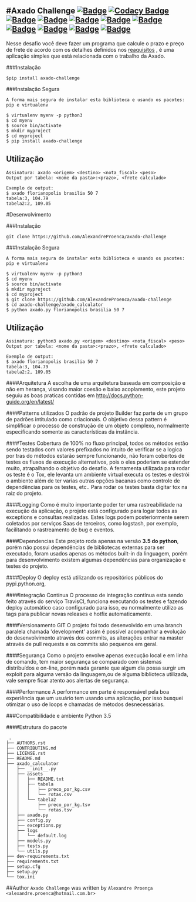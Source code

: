 #Axado Challenge
[![Badge](https://travis-ci.org/AlexandreProenca/axado-challenge.svg?branch=master)](https://travis-ci.org/AlexandreProenca/axado-challenge "Travis CI")
[![Codacy Badge](https://api.codacy.com/project/badge/Grade/e0c035692b134da6a06662397f85de7f)](https://www.codacy.com/app/linuxloco/axado-challenge?utm_source=github.com&amp;utm_medium=referral&amp;utm_content=AlexandreProenca/axado-challenge&amp;utm_campaign=Badge_Grade)
[![Badge](https://img.shields.io/pypi/v/axado-challenge.svg)](https://pypi.python.org/pypi/axado-challenge "Pypi")
[![Badge](https://img.shields.io/pypi/dd/axado-challenge.svg)](https://pypi.python.org/pypi/axado-challenge "Pypi")
[![Badge](https://img.shields.io/pypi/pyversions/axado-challenge.svg)](https://pypi.python.org/pypi/axado-challenge "Pypi")
[![Badge](https://img.shields.io/pypi/l/axado-challenge.svg)](https://pypi.python.org/pypi/axado-challenge "Pypi")
[![Badge](https://img.shields.io/pypi/wheel/axado-challenge.svg)](https://pypi.python.org/pypi/axado-challenge "Pypi")
[![Badge](https://img.shields.io/pypi/format/axado-challenge.svg)](https://pypi.python.org/pypi/axado-challenge "Pypi")
[![Badge](https://img.shields.io/pypi/implementation/axado-challenge.svg)](https://pypi.python.org/pypi/axado-challenge "Pypi")
[![Badge](https://img.shields.io/pypi/status/axado-challenge.svg)](https://pypi.python.org/pypi/axado-challenge "Pypi")
[![Badge](https://img.shields.io/badge/portugues--brasil-ok-green.svg)](https://img.shields.io/badge/portugues--brasil-ok-green.svg "Livechat")
-----------

Nesse desafio você deve fazer um programa que calcule o prazo e preço de frete
de acordo com os detalhes definidos nos [reaquisitos]() , é uma aplicação simples que está relacionada
com o trabalho da Axado.

###Instalação

`$pip install axado-challenge`

###Instalação Segura

    A forma mais segura de instalar esta biblioteca e usando os pacotes: pip e virtualenv

    $ virtualenv myenv -p python3
    $ cd myenv
    $ source bin/activate
    $ mkdir myproject
    $ cd myproject
    $ pip install axado-challenge

Utilização
----------
    Assinatura​: axado <origem> <destino> <nota_fiscal> <peso>
    Output por tabela: ​<nome da pasta>:<prazo>, <frete calculado>

    Exemplo de output:
    $ axado florianopolis brasilia 50 7
    tabela:3, 104.79
    tabela2:2, 109.05



#Desenvolvimento

###Instalação

`git clone https://github.com/AlexandreProenca/axado-challenge`

###Instalação Segura

    A forma mais segura de instalar esta biblioteca e usando os pacotes: pip e virtualenv

    $ virtualenv myenv -p python3
    $ cd myenv
    $ source bin/activate
    $ mkdir myproject
    $ cd myproject
    $ git clone https://github.com/AlexandreProenca/axado-challenge
    $ cd axado-challenge/axado_calculator
    $ python axado.py florianopolis brasilia 50 7
    

Utilização
----------
    Assinatura​: python3 axado.py <origem> <destino> <nota_fiscal> <peso>
    Output por tabela: ​<nome da pasta>:<prazo>, <frete calculado>

    Exemplo de output:
    $ axado florianopolis brasilia 50 7
    tabela:3, 104.79
    tabela2:2, 109.05



####Arquitetura
A escolha de uma arquitetura baseada em composição e não em herança,
visando maior coesão e baixo acoplamento, este projeto seguiu as boas
praticas contidas em http://docs.python-guide.org/en/latest/

####Patterns utilizados
O padrão de projeto Builder faz parte de um grupo de padrões intitulado
como criacionais.
O objetivo dessa pattern é simplificar o processo de construção de um
objeto complexo, normalmente especificando somente as características da
instância.

####Testes
Cobertura de 100% no fluxo principal, todos os métodos estão sendo testados
com valores prefixados no intuito de verificar se a logica por tras do
métodos estarão sempre funcionando, não foram cobertos de testes os
fluxos de execução alternativos, pois o eles poderiam se estender muito,
atrapalhando o objetivo do desafio.
A ferramenta utilizada para rodar os teste é o Tox, ele levanta um
ambiente virtual executa os testes e destrói o ambiente além de ter
varias outras opções bacanas como controle de dependências para os
testes, etc..
Para rodar os testes basta digitar tox na raiz do projeto.

####Logging
Como é muito importante poder ter uma rastreabilidade na execução da
aplicação, o projeto está configurado para logar todos as exceptions
e consultas realizadas.
Estes logs podem posteriormente serem coletados por serviços Saas de
terceiros, como logstash, por exemplo, facilitando o rastreamento
de bug e eventos.

####Dependencias
Este projeto roda apenas na versão **3.5 do python**, porém não possui
dependências de bibliotecas externas para ser executado, foram usados
apenas os métodos built-in da linguagem, porém para desenvolvimento
existem algumas dependências para organização e testes do projeto.

####Deploy
O deploy está utilizando os repositórios públicos do pypi.python.org,

####Integração Contínua
O processo de integração contínua esta sendo feito através do serviço
TravisCI, funciona executando os testes e fazendo deploy automático caso
configurado para isso, eu normalmente utilizo as tags para publicar
novas releases e hotfix automaticamente.

####Versionamento GIT
O projeto foi todo desenvolvido em uma branch paralela chamada 'development'
assim é possível acompanhar a evolução do desenvolvimento através dos commits,
as alterações entrar na master através de pull requests e os commits são
pequenos em geral.

####Segurança
Como o projeto envolve apenas execução local e em linha de comando,
tem maior segurança se comparado com sistemas distribuídos e on-line,
porém nada garante que algum dia possa surgir um exploit para alguma
versão da linguagem,ou de alguma biblioteca utilizada, vale sempre ficar
atento aos alertas de segurança.

####Performance
A performance em parte é responsável pela boa experiência que um usuário tem
usando uma aplicação, por isso busquei otimizar o uso de loops e
chamadas de métodos desnecessárias.

###Compatibilidade e ambiente
Python 3.5
  
####Estrutura do pacote

     .
    ├── AUTHORS.rst
    ├── CONTRIBUTING.md
    ├── LICENSE.rst
    ├── README.md
    ├── axado_calculator
    │   ├── __init__.py
    │   ├── assets
    │   │   ├── README.txt
    │   │   ├── tabela
    │   │   │   ├── preco_por_kg.csv
    │   │   │   └── rotas.csv
    │   │   └── tabela2
    │   │       ├── preco_por_kg.tsv
    │   │       └── rotas.tsv
    │   ├── axado.py
    │   ├── config.py
    │   ├── exceptions.py
    │   ├── logs
    │   │   └── default.log
    │   ├── models.py
    │   ├── tests.py
    │   └── utils.py
    ├── dev-requirements.txt
    ├── requirements.txt
    ├── setup.cfg
    ├── setup.py
    └── tox.ini


##Author
`Axado Challenge` was written by `Alexandre Proença <alexandre.proenca@hotmail.com.br>`
